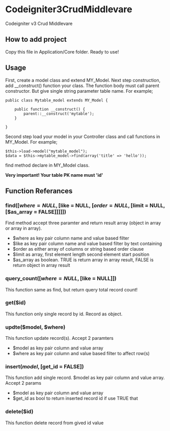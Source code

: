 # Codeigniter3CrudMiddlevare
Codeigniter v3 Crud Middlevare

## How to add project
Copy this file in Application/Core folder. Ready to use!

## Usage
First, create a model class and extend MY_Model. Next step construction, add __construct() function your class. The function body must call parent constructor. But give single string parameter table name. For example;

```
public class Mytable_model extends MY_Model {

    public function __construct() {
        parent::__construct('mytable');
    }

}
```

Second step load your model in your Controller class and call functions in MY_Model. For example;

```
$this->load->model("mytable_model");
$data = $this->mytable_model->find(array('title' => 'hello'));
```

find method declare in MY_Model class.

**Very important! Your table PK name must 'id'**

## Function Referances

### find([$where = NULL, [$like = NULL, [$order = NULL, [$limit = NULL, [$as_array = FALSE]]]]])
Find method accept three paramter and return result array (object in array or array in array).

* $where as key pair column name and value based filter 
* $like as key pair column name and value based filter by text containing
* $order as either array of columns or string based order clause
* $limit as array, first element length second element start position
* $as_array as boolean. TRUE is return array in array result, FALSE is return object in array result

### query_count([$where = NULL, [$like = NULL]])
This function same as find, but return query total record count!

### get($id)
This function only single record by id. Record as object.

### updte($model, $where)
This function update record(s). Accept 2 paramters

* $model as key pair column and value array
* $where as key pair column and value based filter to affect row(s)

### insert($model, [$get_id = FALSE])
This function add single record. $model as key pair column and value array. Accept 2 params

* $model as key pair column and value array
* $get_id as bool to return inserted record id if use TRUE that

### delete($id)
This function delete record from gived id value
